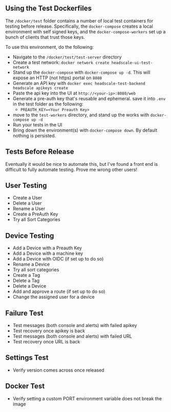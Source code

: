 ## Using the Test Dockerfiles
The `/docker/test` folder contains a number of local test containers for testing before release. Specifically, the `docker-compose` creates a local environment with self signed keys, and the `docker-compose-workers` set up a bunch of clients that trust those keys.

To use this environment, do the following:
* Navigate to the `/docker/test/test-server` directory
* Create a test network: `docker network create headscale-ui-test-network`
* Stand up the `docker-compose` with `docker-compose up -d`. This will expose an HTTP (not https) portal on `8080`
* Generate an API key with `docker exec headscale-test-backend headscale apikeys create`
* Paste the api key into the UI at `http://<your-ip>:8080/web`
* Generate a pre-auth key that's reusable and ephemeral. save it into `.env` in the test folder as the following:
  * `PREAUTH_KEY=<Your Preauth Key>`
* move to the `test-workers` directory, and stand up the works with `docker-compose up -d`
* Run your tests in the UI
* Bring down the environment(s) with `docker-compose down`. By default nothing is persisted.

## Tests Before Release
Eventually it would be nice to automate this, but I've found a front end is difficult to fully automate testing. Prove me wrong other users!

## User Testing
* Create a User
* Delete a User
* Rename a User
* Create a PreAuth Key
* Try all Sort Categories

## Device Testing
* Add a Device with a Preauth Key
* Add a Device with a machine key
* Add a Device with OIDC (if set up to do so)
* Rename a Device
* Try all sort categories
* Create a Tag
* Delete a Tag
* Delete a Device
* Add and approve a route (if set up to do so)
* Change the assigned user for a device

## Failure Test
* Test messages (both console and alerts) with failed apikey
* Test recovery once apikey is back
* Test messages (both console and alerts) with failed URL
* Test recovery once URL is back

## Settings Test
* Verify version comes across once released

## Docker Test
* Verify setting a custom PORT environment variable does not break the image
